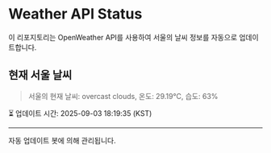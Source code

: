 
# Weather API Status

이 리포지토리는 OpenWeather API를 사용하여 서울의 날씨 정보를 자동으로 업데이트합니다.

## 현재 서울 날씨
> 서울의 현재 날씨: overcast clouds, 온도: 29.19°C, 습도: 63%

⏳ 업데이트 시간: 2025-09-03 18:19:35 (KST)

---
자동 업데이트 봇에 의해 관리됩니다.
